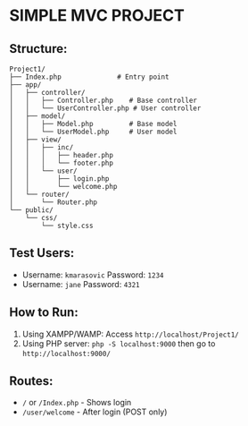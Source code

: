# SIMPLE MVC PROJECT

## Structure:
```
Project1/
├── Index.php              # Entry point
├── app/
│   ├── controller/
│   │   ├── Controller.php    # Base controller
│   │   └── UserController.php # User controller
│   ├── model/
│   │   ├── Model.php         # Base model
│   │   └── UserModel.php     # User model
│   ├── view/
│   │   ├── inc/
│   │   │   ├── header.php
│   │   │   └── footer.php
│   │   └── user/
│   │       ├── login.php
│   │       └── welcome.php
│   └── router/
│       └── Router.php
└── public/
    └── css/
        └── style.css
```

## Test Users:
- Username: `kmarasovic` Password: `1234`
- Username: `jane` Password: `4321`

## How to Run:
1. Using XAMPP/WAMP: Access `http://localhost/Project1/`
2. Using PHP server: `php -S localhost:9000` then go to `http://localhost:9000/`

## Routes:
- `/` or `/Index.php` - Shows login
- `/user/welcome` - After login (POST only)
